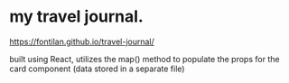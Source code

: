 # my travel journal.

https://fontilan.github.io/travel-journal/

built using React, utilizes the map() method to populate the props for the card component (data stored in a separate file)
